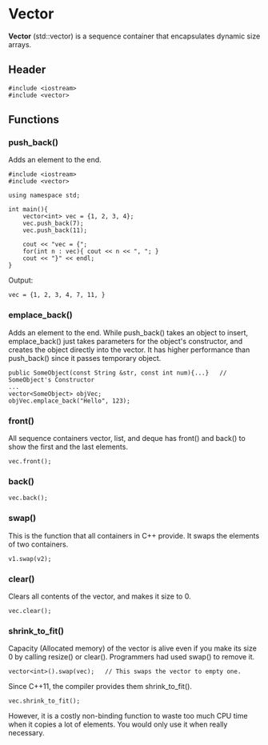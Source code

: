 # Vector
**Vector** (std::vector) is a sequence container that encapsulates dynamic size arrays.

## Header
    #include <iostream>
    #include <vector>

## Functions
### push_back()
Adds an element to the end.

    #include <iostream>
    #include <vector>
    
    using namespace std;
    
    int main(){
        vector<int> vec = {1, 2, 3, 4};
        vec.push_back(7);
        vec.push_back(11);
    
        cout << "vec = {";
        for(int n : vec){ cout << n << ", "; }
        cout << "}" << endl;
    }
    
Output:

    vec = {1, 2, 3, 4, 7, 11, }
    
### emplace_back()
Adds an element to the end. While push_back() takes an object to insert, emplace_back() just takes parameters for the object's constructor, and creates the object directly into the vector. It has higher performance than push_back() since it passes temporary object.

    public SomeObject(const String &str, const int num){...}   // SomeObject's Constructor
    ...
    vector<SomeObject> objVec;
    objVec.emplace_back("Hello", 123);

### front()
All sequence containers vector, list, and deque has front() and back() to show the first and the last elements.

    vec.front();

### back()

    vec.back();

### swap()
This is the function that all containers in C++ provide. It swaps the elements of two containers.

    v1.swap(v2);

### clear()
Clears all contents of the vector, and makes it size to 0.

    vec.clear();

### shrink_to_fit()
Capacity (Allocated memory) of the vector is alive even if you make its size 0 by calling resize() or clear(). Programmers had used swap() to remove it.

    vector<int>().swap(vec);   // This swaps the vector to empty one.

Since C++11, the compiler provides them shrink_to_fit().

    vec.shrink_to_fit();
    
However, it is a costly non-binding function to waste too much CPU time when it copies a lot of elements. You would only use it when really necessary.
